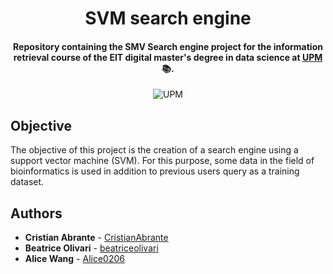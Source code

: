 <h1 align="center">SVM search engine</h1>
<h4 align="center">Repository containing the SMV Search engine project for the information retrieval course of the EIT digital master's degree in data science at <a href="https://www.upm.es/">UPM</a>📚.</h4>

<p align="center">
  <img alt="UPM" src="https://img.shields.io/badge/EIT%20Digital-UPM-blue?style=flat-square">
</p>

## Objective

The objective of this project is the creation of a search engine using a support vector machine (SVM). For this purpose, some data in the field of bioinformatics is used in addition to previous users query as a training dataset.

## Authors

- **Cristian Abrante** - [CristianAbrante](https://github.com/CristianAbrante)
- **Beatrice Olivari** - [beatriceolivari](https://github.com/beatriceolivari)
- **Alice Wang** - [Alice0206](https://github.com/Alice0206)
